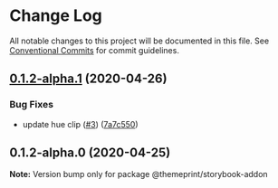 # Change Log

All notable changes to this project will be documented in this file.
See [Conventional Commits](https://conventionalcommits.org) for commit guidelines.

## [0.1.2-alpha.1](https://github.com/themeprint/themeprint/compare/@themeprint/storybook-addon@0.1.2-alpha.0...@themeprint/storybook-addon@0.1.2-alpha.1) (2020-04-26)


### Bug Fixes

* update hue clip ([#3](https://github.com/themeprint/themeprint/issues/3)) ([7a7c550](https://github.com/themeprint/themeprint/commit/7a7c550c2ef05c8232479aac5ae4ab01248cf0c6))





## 0.1.2-alpha.0 (2020-04-25)

**Note:** Version bump only for package @themeprint/storybook-addon

